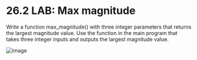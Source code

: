 # 26.2 LAB: Max magnitude
Write a function max_magnitude() with three integer parameters that returns the largest magnitude value. Use the function in the main program that takes three integer inputs and outputs the largest magnitude value.

![image](https://github.com/PonguTracer/Max-magnitude/assets/67764701/a1fafb8e-b980-46c9-8ebb-a61d52f9f849)
